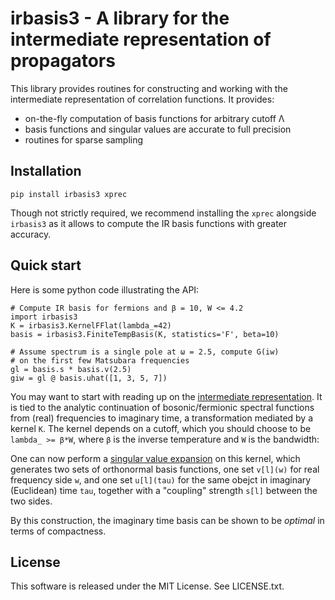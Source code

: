 irbasis3 - A library for the intermediate representation of propagators
=======================================================================
This library provides routines for constructing and working with the
intermediate representation of correlation functions.  It provides:

 - on-the-fly computation of basis functions for arbitrary cutoff Λ
 - basis functions and singular values are accurate to full precision
 - routines for sparse sampling

Installation
------------

    pip install irbasis3 xprec

Though not strictly required, we recommend installing the `xprec` alongside
`irbasis3` as it allows to compute the IR basis functions with greater
accuracy.

Quick start
-----------
Here is some python code illustrating the API:

    # Compute IR basis for fermions and β = 10, W <= 4.2
    import irbasis3
    K = irbasis3.KernelFFlat(lambda_=42)
    basis = irbasis3.FiniteTempBasis(K, statistics='F', beta=10)

    # Assume spectrum is a single pole at ω = 2.5, compute G(iw)
    # on the first few Matsubara frequencies
    gl = basis.s * basis.v(2.5)
    giw = gl @ basis.uhat([1, 3, 5, 7])

You may want to start with reading up on the [intermediate representation].
It is tied to the analytic continuation of bosonic/fermionic spectral
functions from (real) frequencies to imaginary time, a transformation mediated
by a kernel `K`.  The kernel depends on a cutoff, which you should choose to be
`lambda_ >= β*W`, where `β` is the inverse temperature and `W` is the bandwidth:

One can now perform a [singular value expansion] on this kernel, which
generates two sets of orthonormal basis functions, one set `v[l](w)` for
real frequency side `w`, and one set `u[l](tau)` for the same obejct in
imaginary (Euclidean) time `tau`, together with a "coupling" strength `s[l]`
between the two sides.

By this construction, the imaginary time basis can be shown to be *optimal* in
terms of compactness.


[intermediate representation]: https://arxiv.org/abs/2106.12685
[singular value expansion]: https://en.wikipedia.org/wiki/Singular_value_decomposition

License
-------
This software is released under the MIT License.  See LICENSE.txt.
